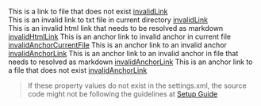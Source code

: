 This is a link to file that does not exist [invalidLink](invalidLink.md)  
This is an invalid link to txt file in current directory [invalidLink](invalidLink.txt)  
This is an invalid html link that needs to be resolved as markdown [invalidHtmlLink](invalidHtmlLink.html)
This is an anchor link to invalid anchor in current file [invalidAnchorCurrentFile](#valid-links)
This is an anchor link to an invalid anchor [invalidAnchorLink](../linkTestFile.md#header-7)
This is an anchor link to an invalid anchor in file that needs to resolved as markdown [invalidAnchorLink](../linkTestFile.html#header-7)
This is an anchor link to a file that does not exist [invalidAnchorLink](invalidLink.md#does-not-exist)
 > If these property values do not exist in the settings.xml, the source code might not be following the guidelines at [Setup Guide](../setup-introduction.md)
